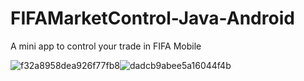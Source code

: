 # FIFAMarketControl-Java-Android
 A mini app to control your trade in FIFA Mobile

![f32a8958dea926f77fb8](https://user-images.githubusercontent.com/60953757/74337316-a3838d80-4dd2-11ea-8a80-44cb99fe46aa.jpg)![dadcb9abee5a16044f4b](https://user-images.githubusercontent.com/60953757/74337319-a4b4ba80-4dd2-11ea-95a4-7ad073afb144.jpg)
